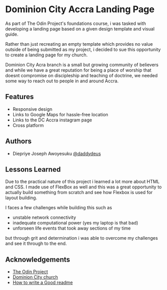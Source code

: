 
# Dominion City Accra Landing Page

As part of The Odin Project's foundations course, i was tasked with developing a landing page based on a given design template and visual guide.

Rather than just recreating an empty template which provides no value outside of being submitted as my project, i decided to sue this opportunity to create a landing page for my church.

Dominion City Acra branch is a small but growing community of believers and while we have a great reputation for being a place of worship that doesnt compromise on discipleship and teaching of doctrine, we needed some way to reach out to people in and around Accra.




## Features

- Responsive design
- Links to Google Maps for hassle-free location
- Links to the DC Accra instagram page
- Cross platform


## Authors

- Diepriye Joseph Awoyesuku [@daddydeus](https://www.github.com/daddydeus)


## Lessons Learned

Due to the practical nature of this project i learned a lot more about HTML and CSS. I made use of FlexBox as well and this was a great opportunity to actually build something from scratch and see how Flexbox is used for layout building.

I faces a few challenges while building this such as

- unstable network connectivity
- inadequate computational power (yes my laptop is that bad)
- unforseen life events that took away sections of my time

but through grit and determination i was able to overcome my challenges and see it through to the end.


## Acknowledgements

 - [The Odin Project](https://theodinproject.com)
 - [Dominion City church](https://www.dominioncity.cc)
 - [How to write a Good readme](https://bulldogjob.com/news/449-how-to-write-a-good-readme-for-your-github-project)

